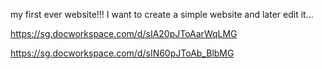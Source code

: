  my first ever website!!!
I want to create a simple website and later edit it... 





https://sg.docworkspace.com/d/sIA20pJToAarWqLMG

https://sg.docworkspace.com/d/sIN60pJToAb_BlbMG
